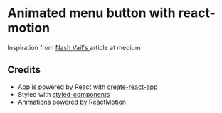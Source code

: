 # Animated menu button with react-motion

Inspiration from  [Nash Vail's ](https://medium.com/@nashvail/a-gentle-introduction-to-react-motion-dc50dd9f2459) article at medium




## Credits
*   App is powered by React with [create-react-app](https://github.com/facebookincubator/create-react-app)
*   Styled with [styled-components](https://github.com/styled-components/styled-components)
*   Animations powered by [ReactMotion](https://github.com/chenglou/react-motion)
